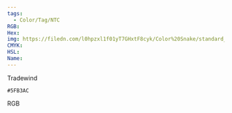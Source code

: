 ```yaml
---
tags:
  - Color/Tag/NTC
RGB:
Hex:
img: https://filedn.com/l0hpzxl1f01yT7GHxtF8cyk/Color%20Snake/standard_csv_to_svg/5FB3AC.svg
CMYK:
HSL:
Name:
---
```

Tradewind
```palette
#5FB3AC
```
RGB
